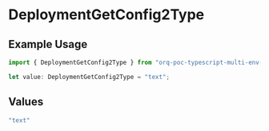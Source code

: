 # DeploymentGetConfig2Type

## Example Usage

```typescript
import { DeploymentGetConfig2Type } from "orq-poc-typescript-multi-env-version/models/operations";

let value: DeploymentGetConfig2Type = "text";
```

## Values

```typescript
"text"
```